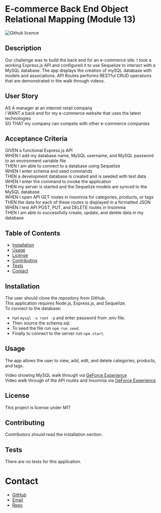 # E-commerce Back End Object Relational Mapping (Module 13)
![Github licence](http://img.shields.io/badge/license-MIT-blue.svg)

## Description
Our challenge was to build the back end for an e-commerce site. I took a working Express.js API and configured it to use Sequelize to interact with a MySQL database. The app displays the creation of mySQL database with models and associations. API Routes performs RESTful CRUD operations that are demonstrated in the walk through videos.

## User Story
AS A manager at an internet retail company</br>
I WANT a back end for my e-commerce website that uses the latest technologies</br>
SO THAT my company can compete with other e-commerce companies</br>

## Acceptance Criteria
GIVEN a functional Express.js API</br>
WHEN I add my database name, MySQL username, and MySQL password to an environment variable file</br>
THEN I am able to connect to a database using Sequelize</br>
WHEN I enter schema and seed commands</br>
THEN a development database is created and is seeded with test data</br>
WHEN I enter the command to invoke the application</br>
THEN my server is started and the Sequelize models are synced to the MySQL database</br>
WHEN I open API GET routes in Insomnia for categories, products, or tags</br>
THEN the data for each of these routes is displayed in a formatted JSON</br>
WHEN I test API POST, PUT, and DELETE routes in Insomnia</br>
THEN I am able to successfully create, update, and delete data in my database</br>

## Table of Contents
* [Installation](#installation)
* [Usage](#usage)
* [License](#license)
* [Contributing](#contributing)
* [Tests](#tests)
* [Contact](#Contact)

## Installation 
The user should clone the repository from GitHub. </br>
This application requires Node.js, Express.js, and Sequelize.</br> 
To connect to the database: 
- run ` mysql -u root -p ` and enter password from .env file. 
- Then source the schema.sql. 
- To seed the file run `npm run seed`. 
- Finally to connect to the server run `npm start`.

## Usage
The app allows the user to view, add, edit, and delete categories, products, and tags.</br>

Video showing MySQL walk through via [GeForce Experience](https://drive.google.com/file/d/1Ra--oaesanKtlcCeHPw5rQIYPSiWIHUl/view)<br>
Video walk through of the API routes and Insomnia via [GeForce Experience](https://drive.google.com/file/d/10SBAJdQ2QzU-vUTpl44zhLU5Fr9n9mzT/view)<br>

## License 
This project is license under MIT

## Contributing 
Contributors should read the installation section. 

## Tests
There are no tests for this application. 

# Contact
- [GitHub](https://github.com/viakeegan 'GitHub')
- [Email](mailto:viakeegan@gmail.com 'Email')
- [Repo](https://github.com/viakeegan/ecommerce-backend-13 'Repo')
